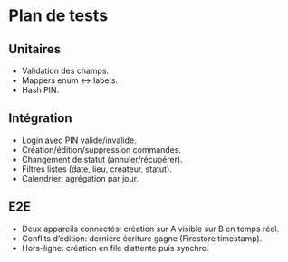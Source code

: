 # Plan de tests

## Unitaires

- Validation des champs.
- Mappers enum <-> labels.
- Hash PIN.

## Intégration

- Login avec PIN valide/invalide.
- Création/édition/suppression commandes.
- Changement de statut (annuler/récupérer).
- Filtres listes (date, lieu, créateur, statut).
- Calendrier: agrégation par jour.

## E2E

- Deux appareils connectés: création sur A visible sur B en temps réel.
- Conflits d’édition: dernière écriture gagne (Firestore timestamp).
- Hors-ligne: création en file d’attente puis synchro.
